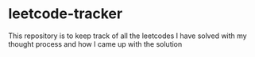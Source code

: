 # leetcode-tracker
This repository is to keep track of all the leetcodes I have solved with my thought process and how I came up with the solution
